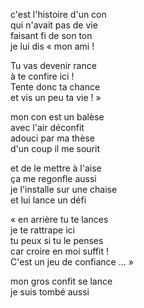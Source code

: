 c'est l'histoire d'un con  
qui n'avait pas de vie  
faisant fi de son ton  
je lui dis « mon ami !

Tu vas devenir rance  
à te confire ici !  
Tente donc ta chance  
et vis un peu ta vie ! »

mon con est un balèse  
avec l'air déconfit  
adouci par ma thèse  
d'un coup il me sourit

et de le mettre à l'aise  
ça me regonfle aussi  
je l'installe sur une chaise  
et lui lance un défi

« en arrière tu te lances  
je te rattrape ici  
tu peux si tu le penses  
car croire en moi suffit !  
C'est un jeu de confiance ... »

mon gros confit se lance  
je suis tombé aussi

